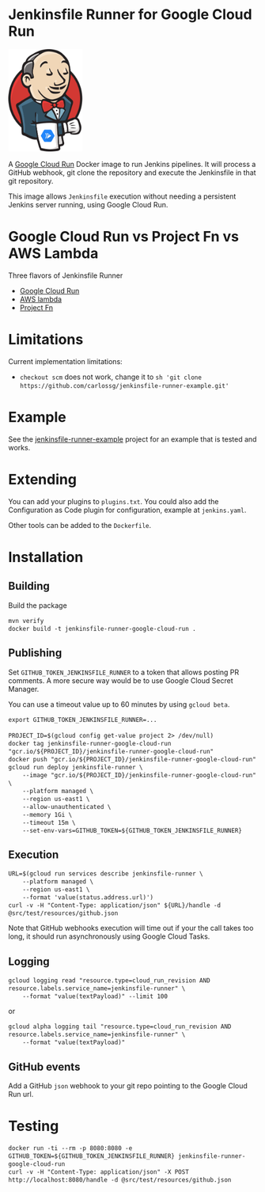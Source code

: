# Jenkinsfile Runner for Google Cloud Run

<img src="images/jenkins-google-cloud-run.png" width="150">

A [Google Cloud Run](https://cloud.google.com/run) Docker image to run Jenkins pipelines. It will process a GitHub webhook, git clone the repository and execute the Jenkinsfile in that git repository.

This image allows `Jenkinsfile` execution without needing a persistent Jenkins server running,
using Google Cloud Run.

# Google Cloud Run vs Project Fn vs AWS Lambda

Three flavors of Jenkinsfile Runner

* [Google Cloud Run](https://github.com/carlossg/jenkinsfile-runner-google-cloud-run)
* [AWS lambda](https://github.com/carlossg/jenkinsfile-runner-lambda)
* [Project Fn](https://github.com/carlossg/jenkinsfile-runner-fn)

# Limitations

Current implementation limitations:

* `checkout scm` does not work, change it to `sh 'git clone https://github.com/carlossg/jenkinsfile-runner-example.git'`

# Example

See the [jenkinsfile-runner-example](https://github.com/carlossg/jenkinsfile-runner-example) project for an example that is tested and works.

# Extending

You can add your plugins to `plugins.txt`.
You could also add the Configuration as Code plugin for configuration, example at `jenkins.yaml`.

Other tools can be added to the `Dockerfile`.

# Installation


## Building

Build the package

```
mvn verify
docker build -t jenkinsfile-runner-google-cloud-run .
```

## Publishing

Set `GITHUB_TOKEN_JENKINSFILE_RUNNER` to a token that allows posting PR comments.
A more secure way would be to use Google Cloud Secret Manager.

You can use a timeout value up to 60 minutes by using `gcloud beta`.

```
export GITHUB_TOKEN_JENKINSFILE_RUNNER=...

PROJECT_ID=$(gcloud config get-value project 2> /dev/null)
docker tag jenkinsfile-runner-google-cloud-run "gcr.io/${PROJECT_ID}/jenkinsfile-runner-google-cloud-run"
docker push "gcr.io/${PROJECT_ID}/jenkinsfile-runner-google-cloud-run"
gcloud run deploy jenkinsfile-runner \
    --image "gcr.io/${PROJECT_ID}/jenkinsfile-runner-google-cloud-run" \
    --platform managed \
    --region us-east1 \
    --allow-unauthenticated \
    --memory 1Gi \
    --timeout 15m \
    --set-env-vars=GITHUB_TOKEN=${GITHUB_TOKEN_JENKINSFILE_RUNNER}
```

## Execution

```
URL=$(gcloud run services describe jenkinsfile-runner \
    --platform managed \
    --region us-east1 \
    --format 'value(status.address.url)')
curl -v -H "Content-Type: application/json" ${URL}/handle -d @src/test/resources/github.json
```

Note that GitHub webhooks execution will time out if your the call takes too long, it should run asynchronously
using Google Cloud Tasks.

## Logging

```
gcloud logging read "resource.type=cloud_run_revision AND resource.labels.service_name=jenkinsfile-runner" \
    --format "value(textPayload)" --limit 100
```

or

```
gcloud alpha logging tail "resource.type=cloud_run_revision AND resource.labels.service_name=jenkinsfile-runner" \
    --format "value(textPayload)"
```


## GitHub events

Add a GitHub `json` webhook to your git repo pointing to the Google Cloud Run url.

# Testing

```
docker run -ti --rm -p 8080:8080 -e GITHUB_TOKEN=${GITHUB_TOKEN_JENKINSFILE_RUNNER} jenkinsfile-runner-google-cloud-run
curl -v -H "Content-Type: application/json" -X POST http://localhost:8080/handle -d @src/test/resources/github.json
```
